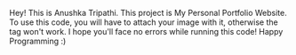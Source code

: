Hey! This is Anushka Tripathi.
This project is My Personal Portfolio Website.
To use this code, you will have to attach your image with it, otherwise the <img> tag won't work.
I hope you'll face no errors while running this code!
Happy Programming :)
